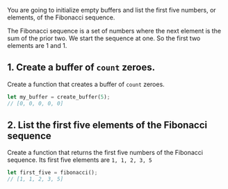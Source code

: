 You are going to initialize empty buffers and list the first five numbers, or elements, of the Fibonacci sequence.

The Fibonacci sequence is a set of numbers where the next element is the sum of the prior two. We start the sequence at one. So the first two elements are 1 and 1.

## 1. Create a buffer of `count` zeroes.

Create a function that creates a buffer of `count` zeroes.
```rust
let my_buffer = create_buffer(5);
// [0, 0, 0, 0, 0]
```

## 2. List the first five elements of the Fibonacci sequence

Create a function that returns the first five numbers of the Fibonacci sequence. 
Its first five elements are `1, 1, 2, 3, 5`
```rust
let first_five = fibonacci();
// [1, 1, 2, 3, 5]
```
